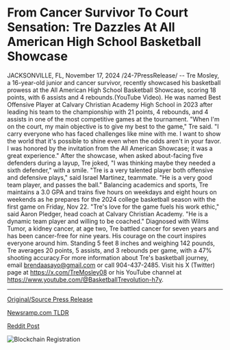 # From Cancer Survivor To Court Sensation: Tre Dazzles At All American High School Basketball Showcase

JACKSONVILLE, FL, November 17, 2024 /24-7PressRelease/ -- Tre Mosley, a 16-year-old junior and cancer survivor, recently showcased his basketball prowess at the All American High School Basketball Showcase, scoring 18 points, with 6 assists and 4 rebounds.(YouTube Video). He was named Best Offensive Player at Calvary Christian Academy High School in 2023 after leading his team to the championship with 21 points, 4 rebounds, and 4 assists in one of the most competitive games at the tournament.   "When I'm on the court, my main objective is to give my best to the game," Tre said. "I carry everyone who has faced challenges like mine with me. I want to show the world that it's possible to shine even when the odds aren't in your favor. I was honored by the invitation from the All American Showcase; it was a great experience."  After the showcase, when asked about-facing five defenders during a layup, Tre joked, "I was thinking maybe they needed a sixth defender," with a smile.  "Tre is a very talented player both offensive and defensive plays," said Israel Martinez, teammate. "He is a very good team player, and passes the ball."  Balancing academics and sports, Tre maintains a 3.0 GPA and trains five hours on weekdays and eight hours on weekends as he prepares for the 2024 college basketball season with the first game on Friday, Nov 22.  "Tre's love for the game fuels his work ethic," said Aaron Pledger, head coach at Calvary Christian Academy. "He is a dynamic team player and willing to be coached."  Diagnosed with Wilms Tumor, a kidney cancer, at age two, Tre battled cancer for seven years and has been cancer-free for nine years. His courage on the court inspires everyone around him.  Standing 5 feet 8 inches and weighing 142 pounds, Tre averages 20 points, 5 assists, and 3 rebounds per game, with a 47% shooting accuracy.For more information about Tre's basketball journey, email brendaasayo@gmail.com or call 904-437-2485. Visit his X (Twitter) page at https://x.com/TreMosley08 or his YouTube channel at https://www.youtube.com/@BasketballTrevolution-h7y. 

---

[Original/Source Press Release](https://www.24-7pressrelease.com/press-release/516292/from-cancer-survivor-to-court-sensation-tre-dazzles-at-all-american-high-school-basketball-showcase)
                    

[Newsramp.com TLDR](https://newsramp.com/curated-news/cancer-survivor-tre-mosley-shines-at-all-american-high-school-basketball-showcase/b6a46197a7bb6177b003bbb241d55100) 

 



[Reddit Post](https://www.reddit.com/r/newsramp/comments/1gu3c79/cancer_survivor_tre_mosley_shines_at_all_american/) 



![Blockchain Registration](https://cdn.newsramp.app/24-7PressRelease/qrcode/2411/18/waits30g.webp)